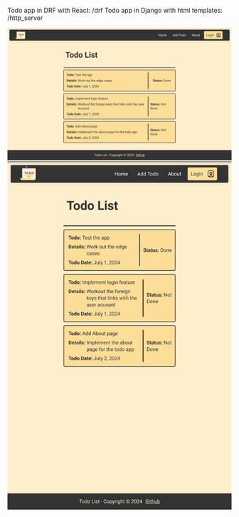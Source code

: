 Todo app in DRF with React: /drf
Todo app in Django with html templates: /http_server

![Alt text](repo-assets/preview-landscape.jpg?raw=true "Landscape View")
![Alt text](repo-assets/preview-portrait.jpg?raw=true "Portrait View")
